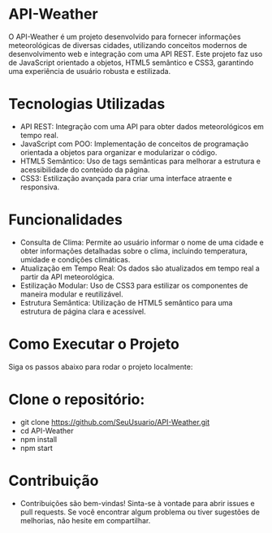 # API-Weather
O API-Weather é um projeto desenvolvido para fornecer informações meteorológicas de diversas cidades, utilizando conceitos modernos de desenvolvimento web e integração com uma API REST. Este projeto faz uso de JavaScript orientado a objetos, HTML5 semântico e CSS3, garantindo uma experiência de usuário robusta e estilizada.

# Tecnologias Utilizadas
* API REST: Integração com uma API para obter dados meteorológicos em tempo real.
* JavaScript com POO: Implementação de conceitos de programação orientada a objetos para organizar e modularizar o código.
* HTML5 Semântico: Uso de tags semânticas para melhorar a estrutura e acessibilidade do conteúdo da página.
* CSS3: Estilização avançada para criar uma interface atraente e responsiva.
# Funcionalidades
* Consulta de Clima: Permite ao usuário informar o nome de uma cidade e obter informações detalhadas sobre o clima, incluindo temperatura, umidade e condições climáticas.
* Atualização em Tempo Real: Os dados são atualizados em tempo real a partir da API meteorológica.
* Estilização Modular: Uso de CSS3 para estilizar os componentes de maneira modular e reutilizável.
* Estrutura Semântica: Utilização de HTML5 semântico para uma estrutura de página clara e acessível.
# Como Executar o Projeto
Siga os passos abaixo para rodar o projeto localmente:

# Clone o repositório:

* git clone https://github.com/SeuUsuario/API-Weather.git
* cd API-Weather
* npm install
* npm start
  
# Contribuição
* Contribuições são bem-vindas! Sinta-se à vontade para abrir issues e pull requests. Se você encontrar algum problema ou tiver sugestões de melhorias, não hesite em compartilhar.
